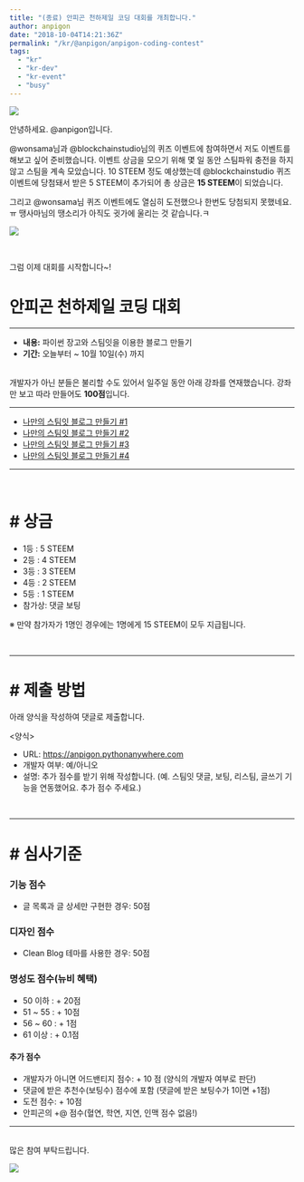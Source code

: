 ```yaml
---
title: "(종료) 안피곤 천하제일 코딩 대회를 개최합니다."
author: anpigon
date: "2018-10-04T14:21:36Z"
permalink: "/kr/@anpigon/anpigon-coding-contest"
tags:
  - "kr"
  - "kr-dev"
  - "kr-event"
  - "busy"
---
```

![](https://imgur.com/Cg84x4k.png)

안녕하세요. @anpigon입니다.

@wonsama님과 @blockchainstudio님의 퀴즈 이벤트에 참여하면서 저도 이벤트를 해보고 싶어 준비했습니다. 이벤트 상금을 모으기 위해 몇 일 동안 스팀파워 충전을 하지 않고 스팀을 계속 모았습니다. 10 STEEM 정도 예상했는데 @blockchainstudio 퀴즈 이벤트에 당첨돼서 받은 5 STEEM이 추가되어 총 상금은 **15 STEEM**이 되었습니다.

그리고 @wonsama님 퀴즈 이벤트에도 열심히 도전했으나 한번도 당첨되지 못했네요.ㅠ 
땡사마님의 땡소리가 아직도 귓가에 울리는 것 같습니다.ㅋ

![](https://imgur.com/Li5gu9y.png)

<br>

그럼 이제 대회를 시작합니다~!
<br>

# 안피곤 천하제일 코딩 대회

___

- **내용:** 파이썬 장고와 스팀잇을 이용한 블로그 만들기
- **기간:** 오늘부터 ~ 10월 10일(수) 까지

<br>개발자가 아닌 분들은 불리할 수도 있어서 일주일 동안 아래 강좌를 연재했습니다. 
강좌만 보고 따라 만들어도 **100점**입니다.

___

* [나만의 스팀잇 블로그 만들기 #1](https://steemit.com/kr/@anpigon/python-steemit-blog-1)
* [나만의 스팀잇 블로그 만들기 #2](https://steemit.com/kr/@anpigon/python-steemit-blog-2)
* [나만의 스팀잇 블로그 만들기 #3](https://steemit.com/kr/@anpigon/python-steemit-blog-3)
* [나만의 스팀잇 블로그 만들기 #4](https://steemit.com/kr/@anpigon/python-steemit-blog-4)
___

<br>

# # 상금

- 1등 : 5 STEEM
- 2등 : 4 STEEM
- 3등 : 3 STEEM
- 4등 : 2 STEEM
- 5등 : 1 STEEM
- 참가상: 댓글 보팅

※ 만약 참가자가 1명인 경우에는 1명에게 15 STEEM이 모두 지급됩니다.

<br><hr>

# # 제출 방법

아래 양식을 작성하여 댓글로 제출합니다.

<양식>
- URL: https://anpigon.pythonanywhere.com
- 개발자 여부: 예/아니오
- 설명: 추가 점수를 받기 위해 작성합니다. (예. 스팀잇 댓글, 보팅, 리스팀, 글쓰기 기능을 연동했어요. 추가 점수 주세요.)

<br><hr>

# # 심사기준


### 기능 점수
- 글 목록과 글 상세만 구현한 경우: 50점


### 디자인 점수
- Clean Blog 테마를 사용한 경우: 50점


### 명성도 점수(뉴비 혜택)

- 50 이하 : + 20점
- 51 ~ 55 : + 10점
- 56 ~ 60 : + 1점
- 61 이상 : + 0.1점


#### 추가 점수

- 개발자가 아니면 어드밴티지 점수: + 10 점 (양식의 개발자 여부로 판단)
- 댓글에 받은 추천수(보팅수) 점수에 포함 (댓글에 받은 보팅수가 1이면 +1점)
- 도전 점수: + 10점
- 안피곤의 +@ 점수(혈연, 학연, 지연, 인맥 점수 없음!)

<hr>

<br>많은 참여 부탁드립니다.

![](https://media.giphy.com/media/CT5Ye7uVJLFtu/giphy.gif)